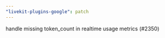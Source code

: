 ```yaml
---
"livekit-plugins-google": patch
---
```


handle missing token_count in realtime usage metrics (#2350)
